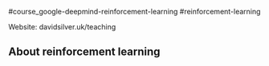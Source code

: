#course_google-deepmind-reinforcement-learning #reinforcement-learning

Website: davidsilver.uk/teaching

## About reinforcement learning

